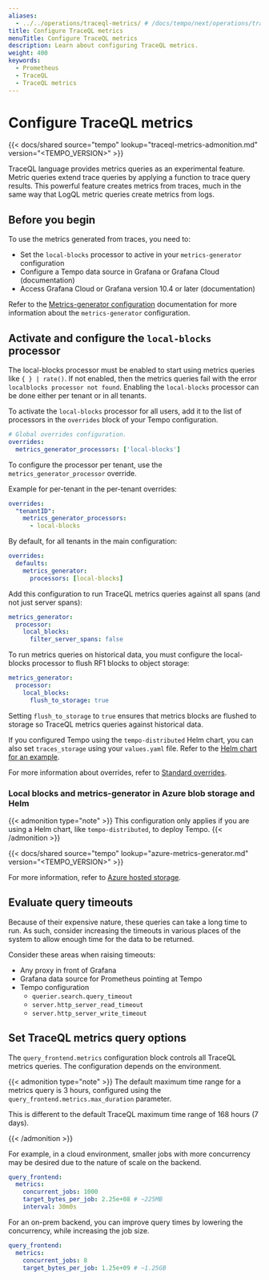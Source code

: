 ```yaml
---
aliases:
  - ../../operations/traceql-metrics/ # /docs/tempo/next/operations/traceql-metrics/
title: Configure TraceQL metrics
menuTitle: Configure TraceQL metrics
description: Learn about configuring TraceQL metrics.
weight: 400
keywords:
  - Prometheus
  - TraceQL
  - TraceQL metrics
---
```


# Configure TraceQL metrics

{{< docs/shared source="tempo" lookup="traceql-metrics-admonition.md" version="<TEMPO_VERSION>" >}}

TraceQL language provides metrics queries as an experimental feature.
Metric queries extend trace queries by applying a function to trace query results.
This powerful feature creates metrics from traces, much in the same way that LogQL metric queries create metrics from logs.

## Before you begin

To use the metrics generated from traces, you need to:

- Set the `local-blocks` processor to active in your `metrics-generator` configuration
- Configure a Tempo data source in Grafana or Grafana Cloud (documentation)
- Access Grafana Cloud or Grafana version 10.4 or later (documentation)

Refer to the [Metrics-generator configuration](http://grafana.com/docs/tempo/<TEMPO_VERSION>/configuration/#metrics-generator) documentation for more information about the `metrics-generator` configuration.

## Activate and configure the `local-blocks` processor

The local-blocks processor must be enabled to start using metrics queries like `{ } | rate()`.
If not enabled, then the metrics queries fail with the error `localblocks processor not found`.
Enabling the `local-blocks` processor can be done either per tenant or in all tenants.

To activate the `local-blocks` processor for all users, add it to the list of processors in the `overrides` block of your Tempo configuration.

```yaml
# Global overrides configuration.
overrides:
  metrics_generator_processors: ['local-blocks']
```

To configure the processor per tenant, use the `metrics_generator_processor` override.

Example for per-tenant in the per-tenant overrides:

```yaml
overrides:
  "tenantID":
    metrics_generator_processors:
      - local-blocks
```

By default, for all tenants in the main configuration:

```yaml
overrides:
  defaults:
    metrics_generator:
      processors: [local-blocks]
```

Add this configuration to run TraceQL metrics queries against all spans (and not just server spans):

```yaml
metrics_generator:
  processor:
    local_blocks:
      filter_server_spans: false
```

To run metrics queries on historical data, you must configure the local-blocks processor to flush RF1 blocks to object storage:

```yaml
metrics_generator:
  processor:
    local_blocks:
      flush_to_storage: true
```

Setting `flush_to_storage` to `true` ensures that metrics blocks are flushed to storage so TraceQL metrics queries against historical data.

If you configured Tempo using the `tempo-distributed` Helm chart, you can also set `traces_storage` using your `values.yaml` file.
Refer to the [Helm chart for an example](https://github.com/grafana/helm-charts/blob/559ecf4a9c9eefac4521454e7a8066778e4eeff7/charts/tempo-distributed/values.yaml#L362).

For more information about overrides, refer to [Standard overrides](https://grafana.com/docs/tempo/<TEMPO_VERSION>/configuration/#standard-overrides).

### Local blocks and metrics-generator in Azure blob storage and Helm

{{< admonition type="note" >}}
This configuration only applies if you are using a Helm chart, like `tempo-distributed`, to deploy Tempo.
{{< /admonition >}}

[//]: # "Shared content for localblocks and metrics-generator in Azure blob storage when using Helm"
[//]: # "This content is located in /tempo/docs/sources/shared/azure-metrics-generator.md"

{{< docs/shared source="tempo" lookup="azure-metrics-generator.md" version="<TEMPO_VERSION>" >}}

For more information, refer to [Azure hosted storage](https://grafana.com/docs/tempo/<TEMPO_VERSION>/configuration/hosted-storage/azure/).

## Evaluate query timeouts

Because of their expensive nature, these queries can take a long time to run.
As such, consider increasing the timeouts in various places of
the system to allow enough time for the data to be returned.

Consider these areas when raising timeouts:

- Any proxy in front of Grafana
- Grafana data source for Prometheus pointing at Tempo
- Tempo configuration
  - `querier.search.query_timeout`
  - `server.http_server_read_timeout`
  - `server.http_server_write_timeout`

## Set TraceQL metrics query options

The `query_frontend.metrics` configuration block controls all TraceQL metrics queries.
The configuration depends on the environment.

{{< admonition type="note" >}}
The default maximum time range for a metrics query is 3 hours, configured using the `query_frontend.metrics.max_duration` parameter.

This is different to the default TraceQL maximum time range of 168 hours (7 days).

{{< /admonition >}}

For example, in a cloud environment, smaller jobs with more concurrency may be
desired due to the nature of scale on the backend.

```yaml
query_frontend:
  metrics:
    concurrent_jobs: 1000
    target_bytes_per_job: 2.25e+08 # ~225MB
    interval: 30m0s
```

For an on-prem backend, you can improve query times by lowering the concurrency,
while increasing the job size.

```yaml
query_frontend:
  metrics:
    concurrent_jobs: 8
    target_bytes_per_job: 1.25e+09 # ~1.25GB
```
